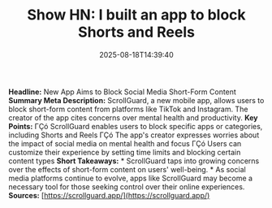 ﻿---
title: "Show HN: I built an app to block Shorts and Reels"
date: "2025-08-18T14:39:40"
category: "Markets"
summary: ""
slug: "show hn i built an app to block shorts and reels"
source_urls:
  - "https://scrollguard.app/"
seo:
  title: "Show HN: I built an app to block Shorts and Reels | Hash n Hedge"
  description: ""
  keywords: ["news", "markets", "brief"]
---
**Headline:** New App Aims to Block Social Media Short-Form Content  **Summary Meta Description:** ScrollGuard, a new mobile app, allows users to block short-form content from platforms like TikTok and Instagram. The creator of the app cites concerns over mental health and productivity.  **Key Points:**  ΓÇó ScrollGuard enables users to block specific apps or categories, including Shorts and Reels ΓÇó The app's creator expresses worries about the impact of social media on mental health and focus ΓÇó Users can customize their experience by setting time limits and blocking certain content types  **Short Takeaways:**  * ScrollGuard taps into growing concerns over the effects of short-form content on users' well-being. * As social media platforms continue to evolve, apps like ScrollGuard may become a necessary tool for those seeking control over their online experiences.  **Sources:** [https://scrollguard.app/](https://scrollguard.app/) 
